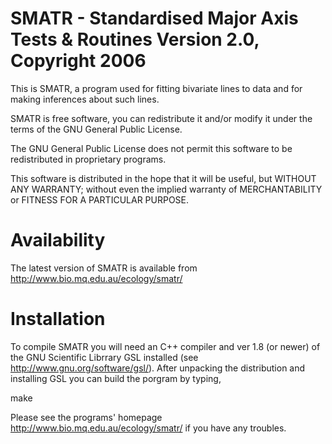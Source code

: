 SMATR - Standardised Major Axis Tests & Routines 
Version 2.0, Copyright 2006
============================

This is SMATR, a program used for fitting bivariate lines to data and 
for making inferences about such lines.

SMATR is free software, you can redistribute it and/or modify it under
the terms of the GNU General Public License.

The GNU General Public License does not permit this software to be
redistributed in proprietary programs.

This software is distributed in the hope that it will be useful, but
WITHOUT ANY WARRANTY; without even the implied warranty of
MERCHANTABILITY or FITNESS FOR A PARTICULAR PURPOSE.

Availability
============

The latest version of SMATR is available from http://www.bio.mq.edu.au/ecology/smatr/

Installation
============

To compile SMATR you will need an C++ compiler and ver 1.8 (or newer) 
of the GNU Scientific Librrary GSL installed  (see http://www.gnu.org/software/gsl/). 
After unpacking the distribution and installing GSL you can build the porgram by typing,

  make

Please see the programs' homepage http://www.bio.mq.edu.au/ecology/smatr/
if you have any troubles.

